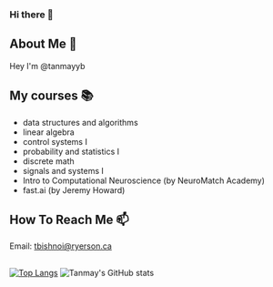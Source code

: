 ### Hi there 👋
## About Me :thought_balloon:

Hey I'm @tanmayyb


## My courses :books:

  - data structures and algorithms
  - linear algebra
  - control systems I
  - probability and statistics I
  - discrete math
  - signals and systems I
  - Intro to Computational Neuroscience (by NeuroMatch Academy)
  - fast.ai (by Jeremy Howard)

## How To Reach Me :mailbox:

Email: tbishnoi@ryerson.ca

##

[![Top Langs](https://github-readme-stats.vercel.app/api/top-langs/?username=tanmayyb)](https://github.com/anuraghazra/github-readme-stats)
![Tanmay's GitHub stats](https://github-readme-stats.vercel.app/api?username=tanmayyb&show_icons=true)

<!--
**tanmayyb/tanmayyb** is a ✨ _special_ ✨ repository because its `README.md` (this file) appears on your GitHub profile.

Here are some ideas to get you started:

- 🔭 I’m currently working on automation
- 🌱 I’m currently learning automation backend
- 👯 I’m looking to collaborate on deep learning and comp. neuro. applications
- 🤔 I’m looking for help with deep learning
- 💬 Ask me about math explainers
- 📫 How to reach me: @tanmayyb on twitter
- 😄 Pronouns: him/his
- ⚡ Fun fact: i like turtles
-->
